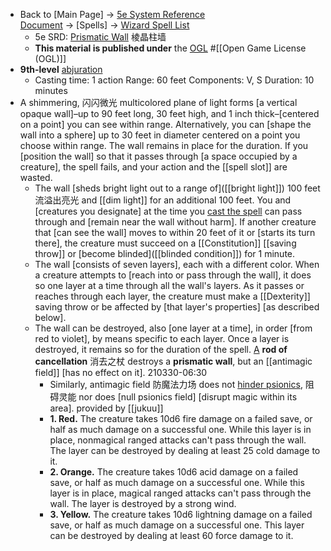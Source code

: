- Back to [Main Page] → [5e System Reference Document](https://www.dandwiki.com/wiki/5e_SRD:System_Reference_Document) → [Spells] → [Wizard Spell List](https://www.dandwiki.com/wiki/5e_SRD:Wizard_Spell_List)
    - 5e SRD: [Prismatic Wall](https://www.dandwiki.com/wiki/5e_SRD:Prismatic_Wall) 棱晶柱墙
    - __This material is published under__ the [OGL](https://www.dandwiki.com/wiki/Open_Game_License_v1.0a) #[[Open Game License (OGL)]]
- __9th-level__ [abjuration](https://www.dandwiki.com/wiki/5e_abjuration_Spells)
    - Casting time: 1 action
Range: 60 feet
Components: V, S
Duration: 10 minutes
- A shimmering, 闪闪微光 multicolored plane of light forms [a vertical opaque wall]–up to 90 feet long, 30 feet high, and 1 inch thick–[centered on a point] you can see within range. Alternatively, you can [shape the wall into a sphere] up to 30 feet in diameter centered on a point you choose within range. The wall remains in place for the duration. If you [position the wall] so that it passes through [a space occupied by a creature], the spell fails, and your action and the [[spell slot]] are wasted.
    - The wall [sheds bright light out to a range of]([[bright light]]) 100 feet 流溢出亮光 and [[dim light]] for an additional 100 feet. You and [creatures you designate] at the time you [cast the spell](((minNJhrf2))) can pass through and [remain near the wall without harm]. If another creature that [can see the wall] moves to within 20 feet of it or [starts its turn there], the creature must succeed on a [[Constitution]] [[saving throw]] or [become blinded]([[blinded condition]]) for 1 minute.
    - The wall [consists of seven layers], each with a different color. When a creature attempts to [reach into or pass through the wall], it does so one layer at a time through all the wall's layers. As it passes or reaches through each layer, the creature must make a [[Dexterity]] saving throw or be affected by [that layer's properties] [as described below].
    - The wall can be destroyed, also [one layer at a time], in order [from red to violet], by means specific to each layer. Once a layer is destroyed, it remains so for the duration of the spell. [A](((ePL2jT_N-))) __rod of cancellation__ 消去之杖 destroys a __prismatic wall__, but an [[antimagic field]] [has no effect on it].
210330-06:30
        - Similarly, antimagic field 防魔法力场 does not [hinder psionics]([[psionics]]), 阻碍灵能 nor does [null psionics field] [disrupt magic within its area]. provided by [[jukuu]]
        - **1. Red.** The creature takes 10d6 fire damage on a failed save, or half as much damage on a successful one. While this layer is in place, nonmagical ranged attacks can't pass through the wall. The layer can be destroyed by dealing at least 25 cold damage to it.
        - __**2. Orange.**__ The creature takes 10d6 acid damage on a failed save, or half as much damage on a successful one. While this layer is in place, magical ranged attacks can't pass through the wall. The layer is destroyed by a strong wind.
        - __**3. Yellow.**__ The creature takes 10d6 lightning damage on a failed save, or half as much damage on a successful one. This layer can be destroyed by dealing at least 60 force damage to it.
